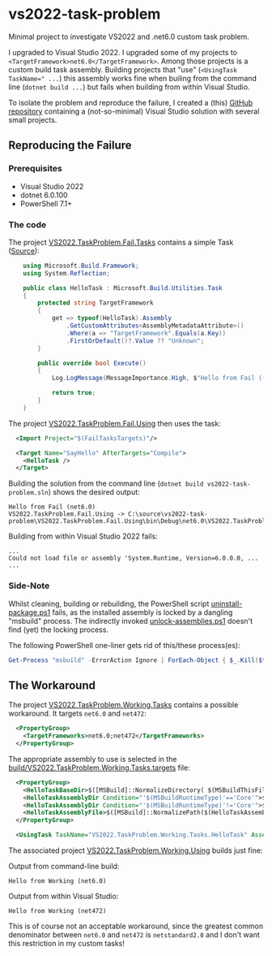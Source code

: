 # vs2022-task-problem

[repository]: https://github.com/rhjoerg/vs2022-task-problem
[uninst]: https://github.com/rhjoerg/vs2022-task-problem/blob/main/uninstall-package.ps1
[unlock]: https://github.com/rhjoerg/vs2022-task-problem/blob/main/unlock-assemblies.ps1
[failtaskproj]: https://github.com/rhjoerg/vs2022-task-problem/blob/main/VS2022.TaskProblem.Fail.Tasks/VS2022.TaskProblem.Fail.Tasks.csproj
[failtasktask]: https://github.com/rhjoerg/vs2022-task-problem/blob/main/VS2022.TaskProblem.Fail.Tasks/HelloTask.cs
[failuseproj]: https://github.com/rhjoerg/vs2022-task-problem/blob/main/VS2022.TaskProblem.Fail.Using/VS2022.TaskProblem.Fail.Using.csproj
[worktaskproj]: https://github.com/rhjoerg/vs2022-task-problem/blob/main/VS2022.TaskProblem.Working.Tasks/VS2022.TaskProblem.Working.Tasks.csproj
[worktargets]: https://github.com/rhjoerg/vs2022-task-problem/blob/main/VS2022.TaskProblem.Working.Tasks/build/VS2022.TaskProblem.Working.Tasks.targets
[workuseproj]: https://github.com/rhjoerg/vs2022-task-problem/blob/main/VS2022.TaskProblem.Working.Using/VS2022.TaskProblem.Working.Using.csproj

Minimal project to investigate VS2022 and .net6.0 custom task problem.

I upgraded to Visual Studio 2022. I upgraded some of my projects to ```<TargetFramework>net6.0</TargetFramework>```. Among those projects
is a custom build task assembly. Building projects that "use" (```<UsingTask TaskName=" ...```) this assembly works fine when builing from the command line (```dotnet build ...```) but fails when building from within Visual Studio.

To isolate the problem and reproduce the failure, I created a (this) [GitHub repository][repository] containing a (not-so-minimal)
Visual Studio solution with several small projects.

## Reproducing the Failure

### Prerequisites

- Visual Studio 2022
- dotnet 6.0.100
- PowerShell 7.1+

### The code

The project [VS2022.TaskProblem.Fail.Tasks][failtaskproj] contains a simple Task ([Source][failtasktask]):

```c#
    using Microsoft.Build.Framework;
    using System.Reflection;

    public class HelloTask : Microsoft.Build.Utilities.Task
    {
        protected string TargetFramework
        {
            get => typeof(HelloTask).Assembly
                .GetCustomAttributes<AssemblyMetadataAttribute>()
                .Where(a => "TargetFramework".Equals(a.Key))
                .FirstOrDefault()?.Value ?? "Unknown";
        }

        public override bool Execute()
        {
            Log.LogMessage(MessageImportance.High, $"Hello from Fail ({TargetFramework})");

            return true;
        }
    }
```

The project [VS2022.TaskProblem.Fail.Using][failuseproj] then uses the task:

```xml
  <Import Project="$(FailTasksTargets)"/>

  <Target Name="SayHello" AfterTargets="Compile">
    <HelloTask />
  </Target>
```

Building the solution from the command line (```dotnet build vs2022-task-problem.sln```) shows the desired output:

```
Hello from Fail (net6.0)
VS2022.TaskProblem.Fail.Using -> C:\source\vs2022-task-problem\VS2022.TaskProblem.Fail.Using\bin\Debug\net6.0\VS2022.TaskProblem.Fail.Using.dll
```

Building from within Visual Studio 2022 fails:

```
...
Could not load file or assembly 'System.Runtime, Version=6.0.0.0, ...
...
```

### Side-Note

Whilst cleaning, building or rebuilding, the PowerShell script [uninstall-package.ps1][uninst] fails, as the installed
assembly is locked by a dangling "msbuild" process. The indirectly invoked [unlock-assemblies.ps1][unlock] doesn't find
(yet) the locking process.

The following PowerShell one-liner gets rid of this/these process(es):

```powershell
Get-Process "msbuild" -ErrorAction Ignore | ForEach-Object { $_.Kill($true) }
```

## The Workaround

The project [VS2022.TaskProblem.Working.Tasks][worktaskproj] contains a possible workaround. It targets ```net6.0``` and ```net472```:

```xml
  <PropertyGroup>
    <TargetFrameworks>net6.0;net472</TargetFrameworks>
  </PropertyGroup>
```

The appropriate assembly to use is selected in the [build/VS2022.TaskProblem.Working.Tasks.targets][worktargets] file:

```xml
  <PropertyGroup>
    <HelloTaskBaseDir>$([MSBuild]::NormalizeDirectory( $(MSBuildThisFileDirectory), "..", "lib" ))</HelloTaskBaseDir>
    <HelloTaskAssemblyDir Condition="'$(MSBuildRuntimeType)'=='Core'">$([MSBuild]::NormalizeDirectory($(HelloTaskBaseDir),"net6.0"))</HelloTaskAssemblyDir>
    <HelloTaskAssemblyDir Condition="'$(MSBuildRuntimeType)'!='Core'">$([MSBuild]::NormalizeDirectory($(HelloTaskBaseDir),"net472"))</HelloTaskAssemblyDir>
    <HelloTaskAssemblyFile>$([MSBuild]::NormalizePath($(HelloTaskAssemblyDir),"VS2022.TaskProblem.Working.Tasks.dll"))</HelloTaskAssemblyFile>
  </PropertyGroup>

  <UsingTask TaskName="VS2022.TaskProblem.Working.Tasks.HelloTask" AssemblyFile="$(HelloTaskAssemblyFile)" />
```

The associated project [VS2022.TaskProblem.Working.Using][workuseproj] builds just fine:

Output from command-line build:

```
Hello from Working (net6.0)
```

Output from within Visual Studio:

```
Hello from Working (net472)
```

This is of course not an acceptable workaround, since the greatest common denominator between ```net6.0``` and ```net472``` is
```netstandard2.0``` and I don't want this restriction in my custom tasks!

